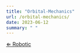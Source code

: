 ```yaml
---
title: "Orbital-Mechanics"
url: /orbital-mechanics/
date: 2023-06-12
summary: " "
---
```

[&lArr; Robotic](/robotic/)
